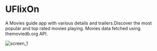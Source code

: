 # UFlixOn
A Movies guide app with various details and trailers.Discover the most popular and top rated movies playing. Movies data fetched using themoviedb.org API.                         
                                                   
![screen_1](https://user-images.githubusercontent.com/49573131/142770668-92bb0b41-6482-40ee-8c71-767d2a5472ed.jpg)







